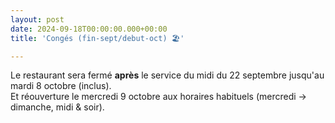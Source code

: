 ```yaml
---
layout: post
date: 2024-09-18T00:00:00.000+00:00
title: 'Congés (fin-sept/debut-oct) 🏖️'

---
```

Le restaurant sera fermé **après** le service du midi du 22 septembre jusqu'au mardi 8 octobre (inclus).  
Et réouverture le mercredi 9 octobre aux horaires habituels (mercredi -> dimanche, midi & soir).  
